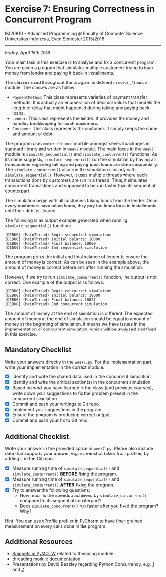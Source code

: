 Exercise 7: Ensuring Correctness in Concurrent Program
======================================================

IKI20810 - Advanced Programming @ Faculty of Computer Science 
Universitas Indonesia, Even Semester 2015/2016

* * *

*Friday, April 15th 2016*

Your main task in this exercise is to analyse and fix a concurrent 
program. You are given a program that simulates multiple customers 
trying to loan money from lender and paying it back in installments. 

The classes used throughout the program is defined in `motor_finance` 
module. The classes are as follow:

- `PaymentMethod`: This class represents varieties of payment transfer 
methods. It is actually an enumeration of decimal values that models the 
length of delay that might happened during taking and paying back loans.
- `Lender`: This class represents the lender. It provides the money and 
handles bookkeeping for each customers.
- `Customer`: This class represents the customer. It simply keeps the 
name and amount of debt.

The program uses `motor_finance` module amongst several packages in 
standard library and written in `week7` module. The main focus in the 
`week7` module is `simulate_sequential()` and `simulate_concurrent()` 
functions. As its name suggests, `simulate_sequential()` run the 
simulation by having all transactions regarding taking and paying back 
loans are done sequentially. The `simulate_concurrent()` also run the 
simulation similarly with `simulate_sequential()`. However, it uses 
multiple threads where each transactions done by customers are run 
in a thread. Thus, it simulates concurrent transactions and supposed to 
be run faster than its sequential counterpart.

The simulation begin with all customers taking loans from the lender. 
Once every customers have taken loans, they pay the loans back in 
installments until their debt is cleared.

The following is an output example generated when running 
`simulate_sequential()` function:

```
[DEBUG] (MainThread) Begin sequential simulation
[DEBUG] (MainThread) Initial balance: 10000
[DEBUG] (MainThread) Final balance: 10000
[DEBUG] (MainThread) End sequential simulation
```

The program prints the initial and final balance of lender to ensure 
the amount of money is correct. As can be seen in the example above, 
the amount of money is correct before and after running the simulation.

However, if we try to run `simulate_concurrent()` function, the output 
is not correct. One example of the output is as follows:

```
[DEBUG] (MainThread) Begin concurrent simulation
[DEBUG] (MainThread) Initial balance: 10000
[DEBUG] (MainThread) Final balance: 10027
[DEBUG] (MainThread) End concurrent simulation
```

The amount of money at the end of simulation is different. The expected 
amount of money at the end of simulation should be equal to amount of money 
at the beginning of simulation. It means we have issues in the implementation 
of concurrent simulation, which will be analysed and fixed in this exercise.

Mandatory Checklist
-------------------

Write your answers directly in the `week7.py`. For the implementation 
part, write your implementation in the correct module.

- [X] Identify and write the shared data used in the concurrent simulation.
- [X] Identify and write the critical section(s) in the concurrent simulation. 
- [X] Based on what you have learned in the class (and previous courses), write 
down your suggestions to fix the problem present in the concurrent simulation.
- [X] Commit and push your writings to Git repo.
- [X] Implement your suggestions in the program.
- [X] Ensure the program is producing correct output.
- [X] Commit and push your fix to Git repo.

Additional Checklist
--------------------

Write your answer in the provided space in `week7.py`. Please also include 
data that supports your answer, e.g. screenshot taken from profiler, by 
adding it in the Git repo.

- [X] Measure running time of `simulate_sequential()` and 
`simulate_concurrent()` **BEFORE** fixing the program. 
- [X] Measure running time of `simulate_sequential()` and 
`simulate_concurrent()` **AFTER** fixing the program. 
- [X] Try to answer the following questions:
    - How much is the speedup achieved by `simulate_concurrent()` 
    compared to its sequential counterpart?
    - Does `simulate_concurrent()` run faster after you fixed 
    the program? Why?

Hint: You can use cProfile profiler in PyCharm to have finer-grained 
measurement on every calls done in the program.

Additional Resources
--------------------

- [Snippets in PyMOTW](https://pymotw.com/3/threading/index.html) related to threading module
- threading module [documentation](https://docs.python.org/3/library/threading.html)
- Presentations by David Beazley regarding Python Concurrency, e.g. 
[1](http://www.slideshare.net/dabeaz/an-introduction-to-python-concurrency) and 
[2](https://www.youtube.com/watch?v=Obt-vMVdM8s)